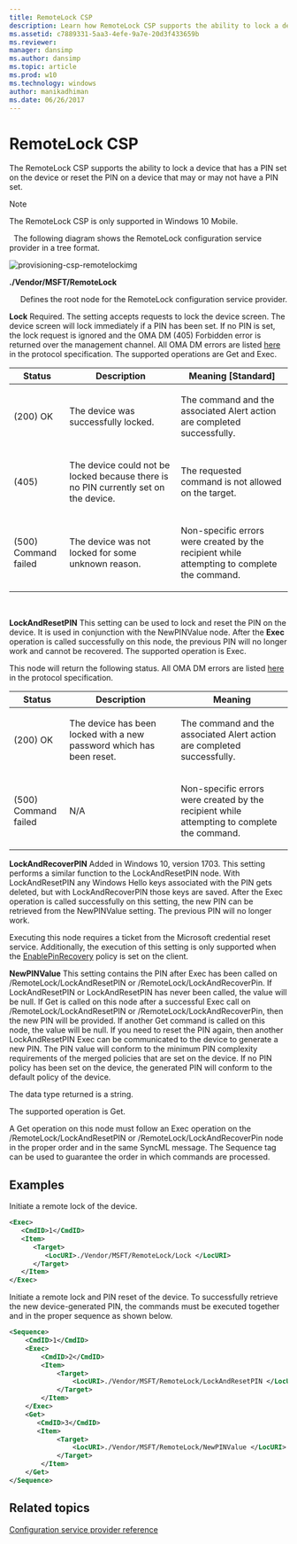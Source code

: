 ```yaml
---
title: RemoteLock CSP
description: Learn how RemoteLock CSP supports the ability to lock a device that has a PIN set on the device or reset the PIN on a device that may or may not have a PIN set.
ms.assetid: c7889331-5aa3-4efe-9a7e-20d3f433659b
ms.reviewer: 
manager: dansimp
ms.author: dansimp
ms.topic: article
ms.prod: w10
ms.technology: windows
author: manikadhiman
ms.date: 06/26/2017
---
```


# RemoteLock CSP


The RemoteLock CSP supports the ability to lock a device that has a PIN set on the device or reset the PIN on a device that may or may not have a PIN set.

> [!Note]
> The RemoteLock CSP is only supported in Windows 10 Mobile.

 
The following diagram shows the RemoteLock configuration service provider in a tree format.

![provisioning\-csp\-remotelockimg](images/provisioning-csp-remotelock.png)

<a href="" id="--vendor-msft-remotelock"></a>**./Vendor/MSFT/RemoteLock**
<p style="margin-left: 20px">Defines the root node for the RemoteLock configuration service provider.</p>

<a href="" id="lock"></a>**Lock**
Required. The setting accepts requests to lock the device screen. The device screen will lock immediately if a PIN has been set. If no PIN is set, the lock request is ignored and the OMA DM (405) Forbidden error is returned over the management channel. All OMA DM errors are listed [here](https://go.microsoft.com/fwlink/p/?LinkId=522607) in the protocol specification. The supported operations are Get and Exec.

<table>
<colgroup>
<col width="20%" />
<col width="40%" />
<col width="40%" />
</colgroup>
<thead>
<tr class="header">
<th>Status</th>
<th>Description</th>
<th>Meaning [Standard]</th>
</tr>
</thead>
<tbody>
<tr class="odd">
<td><p>(200) OK</p></td>
<td><p>The device was successfully locked.</p></td>
<td><p>The command and the associated Alert action are completed successfully.</p></td>
</tr>
<tr class="even">
<td><p>(405)</p></td>
<td><p>The device could not be locked because there is no PIN currently set on the device.</p></td>
<td><p>The requested command is not allowed on the target.</p></td>
</tr>
<tr class="odd">
<td><p>(500) Command failed</p></td>
<td><p>The device was not locked for some unknown reason.</p></td>
<td><p>Non-specific errors were created by the recipient while attempting to complete the command.</p></td>
</tr>
</tbody>
</table>

 

<a href="" id="lockandresetpin"></a>**LockAndResetPIN**
This setting can be used to lock and reset the PIN on the device. It is used in conjunction with the NewPINValue node. After the **Exec** operation is called successfully on this node, the previous PIN will no longer work and cannot be recovered. The supported operation is Exec.

This node will return the following status. All OMA DM errors are listed [here](https://go.microsoft.com/fwlink/p/?LinkId=522607) in the protocol specification.

<table>
<colgroup>
<col width="20%" />
<col width="40%" />
<col width="<40></40>%" />
</colgroup>
<thead>
<tr class="header">
<th>Status</th>
<th>Description</th>
<th>Meaning</th>
</tr>
</thead>
<tbody>
<tr class="odd">
<td><p>(200) OK</p></td>
<td><p>The device has been locked with a new password which has been reset.</p></td>
<td><p>The command and the associated Alert action are completed successfully.</p></td>
</tr>
<tr class="even">
<td><p>(500) Command failed</p></td>
<td><p>N/A</p></td>
<td><p>Non-specific errors were created by the recipient while attempting to complete the command.</p></td>
</tr>
</tbody>
</table>

<a href="" id="lockandrecoverpin"></a>**LockAndRecoverPIN**
Added in Windows 10, version 1703. This setting performs a similar function to the LockAndResetPIN node. With LockAndResetPIN any Windows Hello keys associated with the PIN gets deleted, but with LockAndRecoverPIN those keys are saved. After the Exec operation is called successfully on this setting, the new PIN can be retrieved from the NewPINValue setting. The previous PIN will no longer work.

Executing this node requires a ticket from the Microsoft credential reset service. Additionally, the execution of this setting is only supported when the [EnablePinRecovery](./passportforwork-csp.md#tenantid-policies-enablepinrecovery) policy is set on the client.


<a href="" id="newpinvalue"></a>**NewPINValue**
This setting contains the PIN after Exec has been called on /RemoteLock/LockAndResetPIN or /RemoteLock/LockAndRecoverPin. If LockAndResetPIN or LockAndResetPIN has never been called, the value will be null. If Get is called on this node after a successful Exec call on /RemoteLock/LockAndResetPIN or /RemoteLock/LockAndRecoverPin, then the new PIN will be provided. If another Get command is called on this node, the value will be null. If you need to reset the PIN again, then another LockAndResetPIN Exec can be communicated to the device to generate a new PIN. The PIN value will conform to the minimum PIN complexity requirements of the merged policies that are set on the device. If no PIN policy has been set on the device, the generated PIN will conform to the default policy of the device.

The data type returned is a string.

The supported operation is Get.

A Get operation on this node must follow an Exec operation on the /RemoteLock/LockAndResetPIN or /RemoteLock/LockAndRecoverPin node in the proper order and in the same SyncML message. The Sequence tag can be used to guarantee the order in which commands are processed.

## Examples


Initiate a remote lock of the device.

```xml
<Exec>
   <CmdID>1</CmdID>
   <Item>
      <Target>
         <LocURI>./Vendor/MSFT/RemoteLock/Lock </LocURI>
      </Target>
   </Item>
</Exec>
```

Initiate a remote lock and PIN reset of the device. To successfully retrieve the new device-generated PIN, the commands must be executed together and in the proper sequence as shown below.

```xml
<Sequence>
    <CmdID>1</CmdID>
    <Exec>
        <CmdID>2</CmdID>
        <Item>
            <Target>
                <LocURI>./Vendor/MSFT/RemoteLock/LockAndResetPIN </LocURI>
            </Target>
        </Item>
    </Exec>
    <Get>
       <CmdID>3</CmdID>
       <Item>
            <Target>
                <LocURI>./Vendor/MSFT/RemoteLock/NewPINValue </LocURI>
            </Target>
        </Item>
    </Get>
</Sequence>
```


## Related topics


[Configuration service provider reference](configuration-service-provider-reference.md)

 

 

